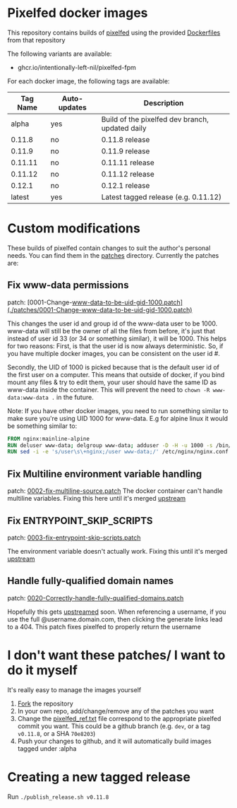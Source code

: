 # Pixelfed docker images

This repository contains builds of [pixelfed](https://github.com/pixelfed/pixelfed) using the provided [Dockerfiles](https://github.com/pixelfed/pixelfed/tree/dev/contrib/docker) from that repository

The following variants are available:

- ghcr.io/intentionally-left-nil/pixelfed-fpm

For each docker image, the following tags are available:

| Tag Name | Auto-updates | Description                                     |
| -------- | ------------ | ----------------------------------------------- |
| alpha    | yes          | Build of the pixelfed dev branch, updated daily |
| 0.11.8   | no           | 0.11.8 release                                  |
| 0.11.9   | no           | 0.11.9 release                                  |
| 0.11.11  | no           | 0.11.11 release                                 |
| 0.11.12  | no           | 0.11.12 release                                 |
| 0.12.1   | no           | 0.12.1 release                                  |
| latest   | yes          | Latest tagged release (e.g. 0.11.12)            |

# Custom modifications

These builds of pixelfed contain changes to suit the author's personal needs. You can find them in the [patches](./patches/) directory. Currently the patches are:

## Fix www-data permissions

patch: [0001-Change-www-data-to-be-uid-gid-1000.patch](./patches/0001-Change-www-data-to-be-uid-gid-1000.patch)

This changes the user id and group id of the www-data user to be 1000. www-data will still be the owner of all the files from before, it's just that instead of user id 33 (or 34 or something similar), it will be 1000.
This helps for two reasons: First, is that the user id is now always deterministic. So, if you have multiple docker images, you can be consistent on the user id #.

Secondly, the UID of 1000 is picked because that is the default user id of the first user on a computer. This means that outside of docker, if you bind mount any files & try to edit them, your user should have the same ID as www-data inside the container. This will prevent the need to `chown -R www-data:www-data .` in the future.

Note: If you have other docker images, you need to run something similar to make sure you're using UID 1000 for www-data. E.g for alpine linux it would be something similar to:

```Dockerfile
FROM nginx:mainline-alpine
RUN deluser www-data; delgroup www-data; adduser -D -H -u 1000 -s /bin/sh www-data
RUN sed -i -e 's/user\s\+nginx;/user www-data;/' /etc/nginx/nginx.conf
```

## Fix Multiline environment variable handling

patch: [0002-fix-multiline-source.patch](./patches/0002-fix-multiline-source.patch)
The docker container can't handle multiline variables. Fixing this here until it's merged [upstream](https://github.com/pixelfed/pixelfed/pull/5099)

## Fix ENTRYPOINT_SKIP_SCRIPTS

patch: [0003-fix-entrypoint-skip-scripts.patch](./patches/0003-fix-entrypoint-skip-scripts.patch)

The environment variable doesn't actually work. Fixing this until it's merged [upstream](https://github.com/pixelfed/pixelfed/pull/5097)

## Handle fully-qualified domain names

patch: [0020-Correctly-handle-fully-qualified-domains.patch](./patches/0020-Correctly-handle-fully-qualified-domains.patch)

Hopefully this gets [upstreamed](https://github.com/pixelfed/pixelfed/pull/4617) soon. When referencing a username, if you use the full @username.domain.com, then clicking the generate links lead to a 404. This patch fixes pixelfed to properly return the username

# I don't want these patches/ I want to do it myself

It's really easy to manage the images yourself

1. [Fork](https://github.com/intentionally-left-nil/pixelfed/fork) the repository
1. In your own repo, add/change/remove any of the patches you want
1. Change the [pixelfed_ref.txt](./pixelfed_ref.txt) file correspond to the appropriate pixelfed commit you want. This could be a github branch (e.g. `dev`, or a tag `v0.11.8`, or a SHA `70e8203`)
1. Push your changes to github, and it will automatically build images tagged under :alpha

# Creating a new tagged release

Run `./publish_release.sh v0.11.8`
